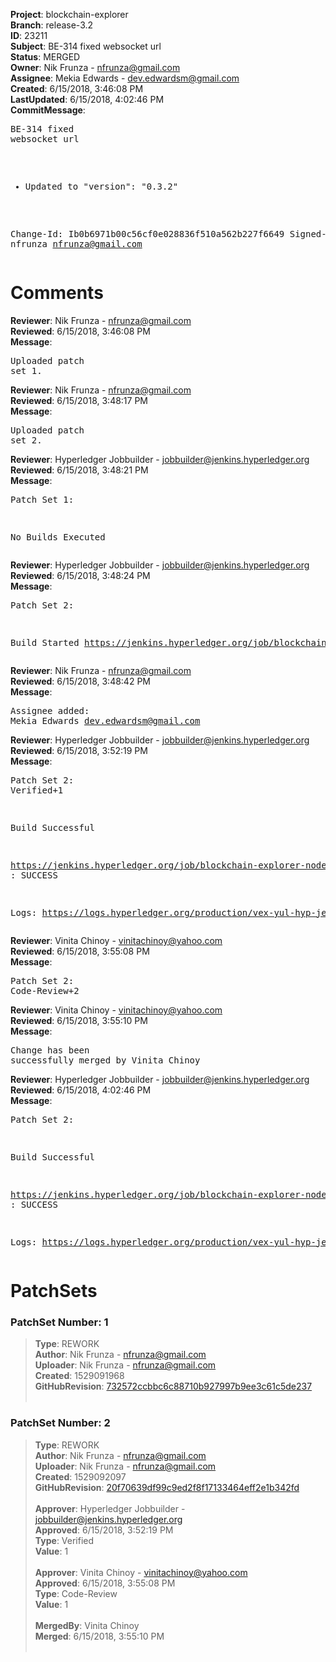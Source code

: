 <strong>Project</strong>: blockchain-explorer</br><strong>Branch</strong>: release-3.2<br><strong>ID</strong>: 23211<br><strong>Subject</strong>: BE-314 fixed websocket url<br><strong>Status</strong>: MERGED<br><strong>Owner</strong>: Nik Frunza - nfrunza@gmail.com<br><strong>Assignee</strong>: Mekia Edwards - dev.edwardsm@gmail.com<br><strong>Created</strong>: 6/15/2018, 3:46:08 PM<br><strong>LastUpdated</strong>: 6/15/2018, 4:02:46 PM<br><strong>CommitMessage</strong>:<br><pre>BE-314 fixed websocket url

* Updated to "version": "0.3.2"

Change-Id: Ib0b6971b00c56cf0e028836f510a562b227f6649
Signed-off-by: nfrunza <nfrunza@gmail.com>
</pre><h1>Comments</h1><strong>Reviewer</strong>: Nik Frunza - nfrunza@gmail.com<br><strong>Reviewed</strong>: 6/15/2018, 3:46:08 PM<br><strong>Message</strong>: <pre>Uploaded patch set 1.</pre><strong>Reviewer</strong>: Nik Frunza - nfrunza@gmail.com<br><strong>Reviewed</strong>: 6/15/2018, 3:48:17 PM<br><strong>Message</strong>: <pre>Uploaded patch set 2.</pre><strong>Reviewer</strong>: Hyperledger Jobbuilder - jobbuilder@jenkins.hyperledger.org<br><strong>Reviewed</strong>: 6/15/2018, 3:48:21 PM<br><strong>Message</strong>: <pre>Patch Set 1:

No Builds Executed</pre><strong>Reviewer</strong>: Hyperledger Jobbuilder - jobbuilder@jenkins.hyperledger.org<br><strong>Reviewed</strong>: 6/15/2018, 3:48:24 PM<br><strong>Message</strong>: <pre>Patch Set 2:

Build Started https://jenkins.hyperledger.org/job/blockchain-explorer-node6-verify-x86_64/198/</pre><strong>Reviewer</strong>: Nik Frunza - nfrunza@gmail.com<br><strong>Reviewed</strong>: 6/15/2018, 3:48:42 PM<br><strong>Message</strong>: <pre>Assignee added: Mekia Edwards <dev.edwardsm@gmail.com></pre><strong>Reviewer</strong>: Hyperledger Jobbuilder - jobbuilder@jenkins.hyperledger.org<br><strong>Reviewed</strong>: 6/15/2018, 3:52:19 PM<br><strong>Message</strong>: <pre>Patch Set 2: Verified+1

Build Successful 

https://jenkins.hyperledger.org/job/blockchain-explorer-node6-verify-x86_64/198/ : SUCCESS

Logs: https://logs.hyperledger.org/production/vex-yul-hyp-jenkins-3/blockchain-explorer-node6-verify-x86_64/198</pre><strong>Reviewer</strong>: Vinita Chinoy - vinitachinoy@yahoo.com<br><strong>Reviewed</strong>: 6/15/2018, 3:55:08 PM<br><strong>Message</strong>: <pre>Patch Set 2: Code-Review+2</pre><strong>Reviewer</strong>: Vinita Chinoy - vinitachinoy@yahoo.com<br><strong>Reviewed</strong>: 6/15/2018, 3:55:10 PM<br><strong>Message</strong>: <pre>Change has been successfully merged by Vinita Chinoy</pre><strong>Reviewer</strong>: Hyperledger Jobbuilder - jobbuilder@jenkins.hyperledger.org<br><strong>Reviewed</strong>: 6/15/2018, 4:02:46 PM<br><strong>Message</strong>: <pre>Patch Set 2:

Build Successful 

https://jenkins.hyperledger.org/job/blockchain-explorer-node6-merge-x86_64/105/ : SUCCESS

Logs: https://logs.hyperledger.org/production/vex-yul-hyp-jenkins-3/blockchain-explorer-node6-merge-x86_64/105</pre><h1>PatchSets</h1><h3>PatchSet Number: 1</h3><blockquote><strong>Type</strong>: REWORK<br><strong>Author</strong>: Nik Frunza - nfrunza@gmail.com<br><strong>Uploader</strong>: Nik Frunza - nfrunza@gmail.com<br><strong>Created</strong>: 1529091968<br><strong>GitHubRevision</strong>: [732572ccbbc6c88710b927997b9ee3c61c5de237](https://github.com/hyperledger/blockchain-explorer/commit/732572ccbbc6c88710b927997b9ee3c61c5de237)<br><br></blockquote><h3>PatchSet Number: 2</h3><blockquote><strong>Type</strong>: REWORK<br><strong>Author</strong>: Nik Frunza - nfrunza@gmail.com<br><strong>Uploader</strong>: Nik Frunza - nfrunza@gmail.com<br><strong>Created</strong>: 1529092097<br><strong>GitHubRevision</strong>: [20f70639df99c9ed2f8f17133464eff2e1b342fd](https://github.com/hyperledger/blockchain-explorer/commit/20f70639df99c9ed2f8f17133464eff2e1b342fd)<br><br><strong>Approver</strong>: Hyperledger Jobbuilder - jobbuilder@jenkins.hyperledger.org<br><strong>Approved</strong>: 6/15/2018, 3:52:19 PM<br><strong>Type</strong>: Verified<br><strong>Value</strong>: 1<br><br><strong>Approver</strong>: Vinita Chinoy - vinitachinoy@yahoo.com<br><strong>Approved</strong>: 6/15/2018, 3:55:08 PM<br><strong>Type</strong>: Code-Review<br><strong>Value</strong>: 1<br><br><strong>MergedBy</strong>: Vinita Chinoy<br><strong>Merged</strong>: 6/15/2018, 3:55:10 PM<br><br></blockquote>